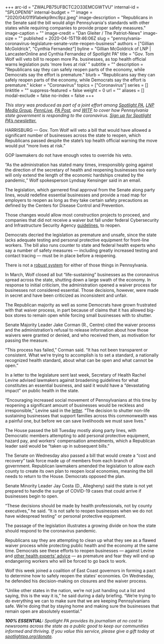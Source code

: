 +++
arc-id = "ZWALPB75UFBCTC2O33EMCGWTVU"
internal-id = "SPLOPEN16"
internal-budget = ""
image = "2020/04/01f91abekp9mc9pz.jpeg"
image-description = "Republicans in the Senate said the bill would align Pennsylvania's standards with other states while requiring companies to provide proper safety measures."
image-caption = ""
image-credit = "Dan Gleiter / The Patriot-News"
image-size = ""
published = 2020-04-15T19:46:06Z
slug = "pennsylvania-coronavirus-legislature-senate-vote-reopen-business"
authors = ["Gillian McGoldrick", "Cynthia Fernandez"]
byline = "Gillian McGoldrick of LNP | LancasterOnline and Cynthia Fernandez of Spotlight PA"
title = "Gov. Tom Wolf will veto bill to reopen more Pa. businesses, as top health official warns legislation puts ‘more lives at risk’ "
subtitle = ""
description = "Republicans say they can safely reopen parts of the economy, while Democrats say the effort is premature."
blurb = "Republicans say they can safely reopen parts of the economy, while Democrats say the effort is premature."
kicker = "Coronavirus"
topics = ["Coronavirus"]
series = []
linktitle = ""
suppress-featured = false
weight = 0
url = ""
aliases = []
modal-exclude = false
no-index = false
+++

<i>This story was produced as part of a joint effort among </i><a href="https://www.spotlightpa.org/"><i>Spotlight PA</i></a><i>, </i><a href="https://web.archive.org/20200101044618/https://lancasteronline.com/"><i>LNP Media Group</i></a><i>, </i><a href="https://web.archive.org/20200101034631/https://www.pennlive.com/"><i>PennLive</i></a><i>, </i><a href="https://web.archive.org/20200315024644/https://papost.org/"><i>PA Post</i></a><i>, and </i><a href="https://web.archive.org/20200107224634/https://www.witf.org/"><i>WITF</i></a><i> to cover how Pennsylvania state government is responding to the coronavirus. </i><a href="https://www.spotlightpa.org/newsletters"><i>Sign up for Spotlight PA’s newsletter.</i></a>

HARRISBURG — Gov. Tom Wolf will veto a bill that would have allowed a significant number of businesses across the state to reopen, which Republicans passed despite the state’s top health official warning the move would put “more lives at risk.”

GOP lawmakers do not have enough votes to override his veto.

“As the administration has stated many times, irresponsibly going against the direction of the secretary of health and reopening businesses too early will only extend the length of the economic hardships created by the pandemic,” Wolf spokesperson Lyndsay Kensinger said in an email.

The legislation, which garnered final approval from the Senate along party lines, would redefine essential businesses and provide a road map for employers to reopen as long as they take certain safety precautions as defined by the Centers for Disease Control and Prevention.

Those changes would allow most construction projects to proceed, and companies that did not receive a waiver but fall under federal Cybersecurity and Infrastructure Security Agency <a href="https://www.cisa.gov/publication/guidance-essential-critical-infrastructure-workforce" target=_blank>guidelines</a>, to reopen.

Democrats decried the legislation as premature and unsafe, since the state lacks adequate testing and personal protective equipment for front-line workers. The bill also runs counter to state and federal health experts who say a number of safety measures — including greatly increased testing and contact tracing — must be in place before a reopening.

There is not a <a href="https://www.spotlightpa.org/news/2020/04/pennsylvania-coronavirus-testing-data-race-age-gender-labs/" target="_blank">robust system</a> for either of those things in Pennsylvania.

<script src="https://www.spotlightpa.org/embed.js" async></script><div data-spl-embed-version="1" data-spl-src="https://www.spotlightpa.org/embeds/donate/"></div>

In March, Wolf closed all but “life-sustaining” businesses as the coronavirus spread across the state, shutting down a large swath of the economy. In response to initial criticism, the administration opened a waiver process for businesses not considered essential. Those decisions, however, were made in secret and have been criticized as inconsistent and unfair.

The Republican majority as well as some Democrats have grown frustrated with that waiver process, in part because of claims that it has allowed big-box stores to remain open while forcing small businesses with to shutter.

Senate Majority Leader Jake Corman (R., Centre) cited the waiver process and the administration’s refusal to release information about how those waivers were granted or denied, and who received them, as motivation for passing the measure.

“This process has failed,” Corman said. “It has not been transparent or consistent. What we’re trying to accomplish is to set a standard, a nationally recognized health standard, about what can be open and what cannot be open.”

In a letter to the legislature sent last week, Secretary of Health Rachel Levine advised lawmakers against broadening guidelines for what constitutes an essential business, and said it would have a “devastating impact” on public health in the state.

“Encouraging increased social movement of Pennsylvanians at this time by reopening a significant amount of businesses would be reckless and irresponsible,” Levine said in the <a href="https://www.scribd.com/document/456565680/Sec-Levine-letter-to-the-legislature" target=_blank>letter</a>. “The decision to shutter non-life sustaining businesses that support families across this commonwealth was a painful one, but before we can save livelihoods we must save lives.”

The House passed the bill Tuesday mostly along party lines, with Democratic members attempting to add personal protective equipment, hazard pay, and workers’ compensation amendments, which a Republican leader said would be “taken up in subsequent bills.”



The Senate on Wednesday also passed a bill that would create a “cost and recovery” task force made up of members from each branch of government. Republican lawmakers amended the legislation to allow each county to create its own plan to reopen local economies, meaning the bill needs to return to the House. Democrats opposed the plan.

Senate Minority Leader Jay Costa (D., Allegheny) said the state is not yet prepared to handle the surge of COVID-19 cases that could arrive if businesses begin to open.

“These decisions should be made by health professionals, not by county executives,” he said. “It is not safe to reopen businesses when we do not have widespread testing" or personal protective equipment.

The passage of the legislation illustrates a growing divide on how the state should respond to the coronavirus pandemic.

Republicans say they are attempting to clean up what they see as a flawed waiver process while protecting public health and the economy at the same time. Democrats see these efforts to reopen businesses — against Levine and <a href="https://whyy.org/articles/health-experts-caution-pa-lawmakers-against-easing-covid-19-rules-too-fast/">other health experts’ advice</a> — as premature and fear they will end up endangering workers who will be forced to go back to work.

Wolf this week joined a coalition of East Coast governors in forming a pact to determine how to safely reopen the states’ economies. On Wednesday, he defended his decision-making on closures and the waiver process.

“Unlike other states in the nation, we’re not just handing out a list and saying, this is the way it is,” he said during a daily briefing. “We’re trying to do everything we can to make sure that we are keeping Pennsylvanians safe. We’re doing that by staying home and making sure the businesses that remain open are absolutely essential.”

<i><b>100% ESSENTIAL:</b></i><i> Spotlight PA provides its journalism at no cost to newsrooms across the state as a public good to keep our communities informed and thriving. If you value this service, please give a gift today at </i><a href="https://www.spotlightpa.org/donate"><i>spotlightpa.org/donate</i></a><i>.</i>

<script src="https://www.spotlightpa.org/embed.js" async></script><div data-spl-embed-version="1" data-spl-src="https://www.spotlightpa.org/embeds/tips/?tip_text=Do%20you%20have%20a%20tip%20about%20%3Cb%3Ehow%20Pa.'s%20government%20is%20responding%20to%20the%20coronavirus%3C%2Fb%3E%3F%20Tell%20us."></div>
